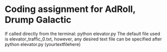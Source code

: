 <h1>Coding assignment for AdRoll, Drump Galactic </h1>
<p>
	If called directly from the terminal: 
	python elevator.py
	The default file used is elevator_traffic_0.txt, however, any desired text file can be specified after
	python elevator.py (yourtextfilehere)
</p